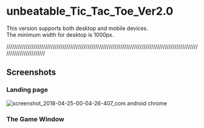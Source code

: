 # unbeatable_Tic_Tac_Toe_Ver2.0
This version supports both desktop and mobile devices. <br>
The minimum width for desktop is 1000px.

///////////////////////////////////////////////////////////////////////////////////////////////////////////////////////

<h2>Screenshots</h2>
<h3>Landing page</h3>

![screenshot_2018-04-25-00-04-26-407_com android chrome](https://user-images.githubusercontent.com/28590544/39207594-343b5da6-47b5-11e8-8910-f00fdd947354.png)


<h3>The Game Window</h3>

